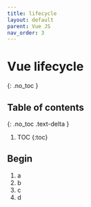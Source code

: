 ```yaml
---
title: lifecycle
layout: default
parent: Vue JS
nav_order: 3
---
```


# Vue lifecycle
{: .no_toc }

## Table of contents
{: .no_toc .text-delta }

1. TOC
{:toc}

## Begin

1. a
2. b
3. c 
4. d
